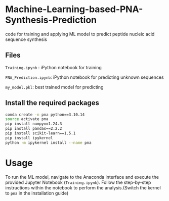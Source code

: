 # Machine-Learning-based-PNA-Synthesis-Prediction
code for training and applying ML model to predict peptide nucleic acid sequence synthesis 

## Files

`Training.ipynb` : iPython notebook for training

`PNA_Prediction.ipynb`: iPython notebook for predicting unknown sequences

`my_model.pkl`:  best trained model for predicting 


## Install the required packages
```bash
conda create -n pna python==3.10.14
source activate pna
pip install numpy==1.24.3
pip install pandas==2.2.2
pip install scikit-learn==1.5.1
pip install ipykernel
python -m ipykernel install --name pna
```

# Usage

To run the ML model, navigate to the Anaconda interface and execute the provided Jupyter Notebook (`Training.ipynb`). Follow the step-by-step instructions within the notebook to perform the analysis.(Switch the kernel to `pna` in the installation guide)
